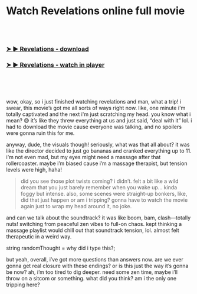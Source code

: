 <h1>Watch Revelations online full movie</h1>


<br><br>

<h3><a href="https://Bobs-ibeltiran1973.github.io/wuozawwbrp/">➤ ► Revelations - download</a></h3> 
<h3><a href="https://Bobs-ibeltiran1973.github.io/wuozawwbrp/">➤ ► Revelations - watch in player</a></h3>


<br><br><br>


wow, okay, so i just finished watching revelations and man, what a trip! i swear, this movie’s got me all sorts of ways right now. like, one minute i'm totally captivated and the next i'm just scratching my head. you know what i mean? 😅 it’s like they threw everything at us and just said, “deal with it” lol. i had to download the movie cause everyone was talking, and no spoilers were gonna ruin this for me. 

anyway, dude, the visuals though! seriously, what was that all about? it was like the director decided to just go bananas and cranked everything up to 11. i'm not even mad, but my eyes might need a massage after that rollercoaster. maybe i’m biased cause i’m a massage therapist, but tension levels were high, haha! 

> did you see those plot twists coming? i didn’t. felt a bit like a wild dream that you just barely remember when you wake up... kinda foggy but intense. also, some scenes were straight-up bonkers, like, did that just happen or am i tripping? gonna have to watch the movie again just to wrap my head around it, no joke.

and can we talk about the soundtrack? it was like boom, bam, clash—totally nuts! switching from peaceful zen vibes to full-on chaos. kept thinking a massage playlist would chill out that soundtrack tension, lol. almost felt therapeutic in a weird way.

string randomThought = why did i type this?;

but yeah, overall, i’ve got more questions than answers now. are we ever gonna get real closure with these endings? or is this just the way it’s gonna be now? ah, i’m too tired to dig deeper. need some zen time, maybe i’ll throw on a sitcom or something. what did you think? am i the only one tripping here?

